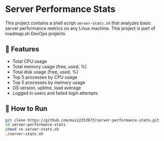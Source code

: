 # Server Performance Stats

This project contains a shell script `server-stats.sh` that analyzes basic server performance metrics on any Linux machine.
This project is part of roadmap.sh DevOps projects
## 🔧 Features

- Total CPU usage
- Total memory usage (free, used, %)
- Total disk usage (free, used, %)
- Top 5 processes by CPU usage
- Top 5 processes by memory usage
- OS version, uptime, load average
- Logged in users and failed login attempts

## 🚀 How to Run

```bash
git clone https://github.com/muiz2353673/server-performance-stats.git
cd server-performance-stats
chmod +x server-stats.sh
./server-stats.sh

